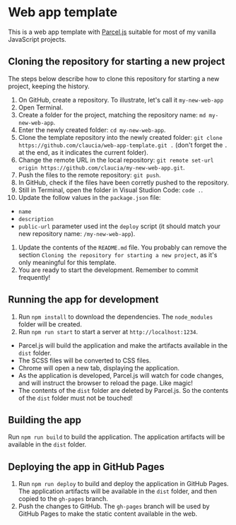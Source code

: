# Web app template

This is a web app template with [Parcel.js](https://parceljs.org/) suitable for most of my vanilla JavaScript projects.

## Cloning the repository for starting a new project

The steps below describe how to clone this repository for starting a new project, keeping the history.

1. On GitHub, create a repository. To illustrate, let's call it `my-new-web-app` 
1. Open Terminal.
1. Create a folder for the project, matching the repository name: `md my-new-web-app`.
1. Enter the newly created folder: `cd my-new-web-app`.
1. Clone the template repository into the newly created folder: `git clone https://github.com/claucia/web-app-template.git .` (don't forget the `.` at the end, as it indicates the current folder).
1. Change the remote URL in the local repository: `git remote set-url origin https://github.com/claucia/my-new-web-app.git`.
1. Push the files to the remote repository: `git push`.
1. In GitHub, check if the files have been corretly pushed to the repository.
1. Still in Terminal, open the folder in Visual Studion Code: `code .`.
1. Update the follow values in the `package.json` file:
  - `name`
  - `description`
  - `public-url` parameter used int the `deploy` script (it should match your new repository name: `/my-new-web-app`).
1. Update the contents of the `README.md` file. You probably can remove the section `Cloning the repository for starting a new project`, as it's only meaningful for this template.
1. You are ready to start the development. Remember to commit frequently!

## Running the app for development

1. Run `npm install` to download the dependencies. The `node_modules` folder will be created.
1. Run `npm run start` to start a server at `http://localhost:1234`.
 - Parcel.js will build the application and make the artifacts available in the `dist` folder.
 - The SCSS files will be converted to CSS files.
 - Chrome will open a new tab, displaying the application.
 - As the application is developed, Parcel.js will watch for code changes, and will instruct the browser to reload the page. Like magic!
 - The contents of the `dist` folder are deleted by Parcel.js. So the contents of the `dist` folder must not be touched!

## Building the app

Run `npm run build` to build the application. The application artifacts will be available in the `dist` folder.

## Deploying the app in GitHub Pages

1. Run `npm run deploy` to build and deploy the application in GitHub Pages. The application artifacts will be available in the `dist` folder, and then copied to the `gh-pages` branch. 
1. Push the changes to GitHub. The `gh-pages` branch will be used by GitHub Pages to make the static content available in the web.
